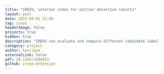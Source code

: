 ```yaml
---
title: "IREOS, internal index for outlier detection results"
layout: post
date: 2021-04-01 12:40
tag: ireos
headerImage: false
projects: true
hidden: true
description: "IREOS can evaluate and compare different candidate labelings of a collection of multivariate observations in terms of outliers and inliers."
category: project
author: henrique
externalLink: false
pdf: 10.1145/3394053
github: ireos-extension
---
```

